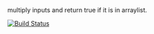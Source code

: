 multiply inputs and return true if it is in arraylist.

[![Build Status](https://travis-ci.com/mtdemircan/WebApp1.svg?branch=main)](https://travis-ci.com/mtdemircan/WebApp1)